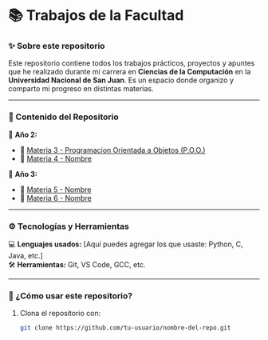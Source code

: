 # 📚 Trabajos de la Facultad  

### ✨ Sobre este repositorio  
Este repositorio contiene todos los trabajos prácticos, proyectos y apuntes que he realizado durante mi carrera en **Ciencias de la Computación** en la **Universidad Nacional de San Juan**. Es un espacio donde organizo y comparto mi progreso en distintas materias.  

---

### 📂 Contenido del Repositorio  
📌 **Año 2:**  
- 🔹 [Materia 3 - Programacion Orientada a Objetos (P.O.O.)](P.O.O)  
- 🔹 [Materia 4 - Nombre](./ruta/del/archivo)  

📌 **Año 3:**  
- 🔹 [Materia 5 - Nombre](./ruta/del/archivo)  
- 🔹 [Materia 6 - Nombre](./ruta/del/archivo)  

---

### ⚙️ Tecnologías y Herramientas  
💻 **Lenguajes usados:** [Aquí puedes agregar los que usaste: Python, C, Java, etc.]  
🛠️ **Herramientas:** Git, VS Code, GCC, etc.  

---

### 🚀 ¿Cómo usar este repositorio?  
1. Clona el repositorio con:  
   ```bash
   git clone https://github.com/tu-usuario/nombre-del-repo.git
